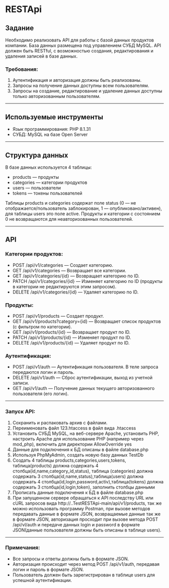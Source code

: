 # RESTApi
## Задание
Необходимо реализовать API для работы с базой данных продуктов компании. База данных размещена под управлением СУБД MySQL. API должен быть RESTful, с возможностью создания, редактирования и удаления записей в базе данных.

### Требования:
1. Аутентификация и авторизация должны быть реализованы.
2. Запросы на получение данных доступны всем пользователям.
3. Запросы на создание, редактирование и удаление данных доступны только авторизованным пользователям.

---

## Используемые инструменты
- Язык программирования: PHP 8.1.31
- СУБД: MySQL на базе Open Server

---

## Структура данных
В базе данных используется 4 таблицы:
- products — продукты
- categories — категории продуктов
- users — пользователи
- tokens — токены пользователей

Таблицы products и categories содержат поле status (0 — не отображается/пользователь заблокирован, 1 — опубликовано/активен), для таблицы users это поле active. Продукты и категории с состоянием 0 не возвращаются для неавторизованных пользователей.

---

## API
### Категории продуктов:
- POST /api/v1/categories — Создает категорию.
- GET /api/v1/categories — Возвращает все категории.
- GET /api/v1/categories/{id} — Возвращает категорию по ID.
- PATCH /api/v1/categories/{id} — Изменяет категорию по ID (продукты в категории не редактируются этим запросом).
- DELETE /api/v1/categories/{id} — Удаляет категорию по ID.

### Продукты:
- POST /api/v1/products — Создает продукт.
- GET /api/v1/products?category={id} — Возвращает список продуктов (с фильтром по категории).
- GET /api/v1/products/{id} — Возвращает продукт по ID.
- PATCH /api/v1/products/{id} — Изменяет продукт по ID.
- DELETE /api/v1/products/{id} — Удаляет продукт по ID.

### Аутентификация:
- POST /api/v1/auth — Аутентификация пользователя. В теле запроса передаются логин и пароль.
- DELETE /api/v1/auth — Сброс аутентификации, выход из учетной записи.
- GET /api/v1/auth — Получение данных текущего авторизованного пользователя (его логин).

---

 ### Запуск API:
1. Сохранить и распаковать архив с файлами.
2. Переименовать файл 123.htaccess в файл вида .htaccess
3. Установить СУБД MySQL, на веб-сервере Apache, установить PHP, настроить Apache для использование PHP (например через mod_php), включить для директории AllowOverride yes
4. Данные для подключения к БД описаны в файле database.php
5. Используя PhpMyAdmin, создать новую базу данных TestDb
6. Создать 4 таблицы products,categories,users,tokens, таблица(products) должна содержать 4 столбца(id,name,category_id,status), таблица (categories) должна содержать 3 столбца(id,name,status),таблица(users) должна содержать 4 столбца(id,login,password,activ),таблица(tokens) должна содержать 3 столбца(id,login,token), заполнить столбцы данными
7. Прописать данные подключения к БД в файле database.php
8. При запущенном сервере обращаться к API последству URL или cURL запросов вида http://..TestRESTApi-main/api/v1/products, так же можно использовать программу Postman, при вызове методов передавать данные в формате JSON, возвращаемые данные так же в формате JSON, авторизация просходит при вызове метода POST /api/vl/auth и передаче данных login и password в формате JSON(данные пользователя должны быть описаны в таблице users).

---

 ### Примечания:
- Все запросы и ответы должны быть в формате JSON.
- Авторизация происходит через метод POST /api/v1/auth, передавая логин и пароль в формате JSON.
- Пользователь должен быть зарегистрирован в таблице users для успешной аутентификации.


